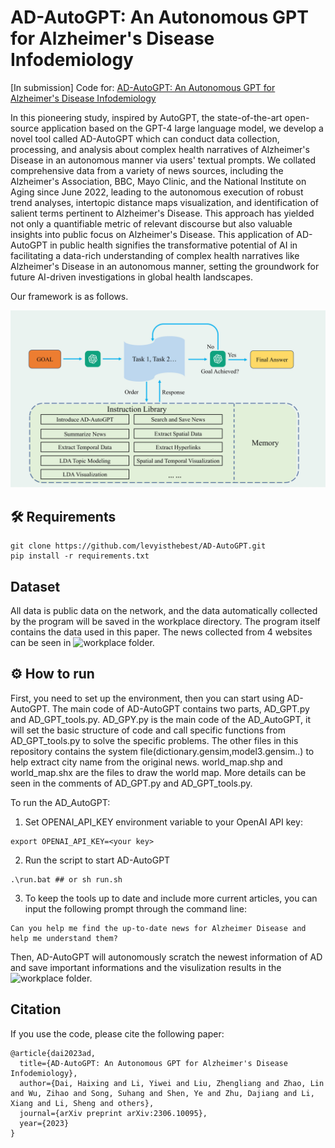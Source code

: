 # AD-AutoGPT: An Autonomous GPT for Alzheimer's Disease Infodemiology
\[In submission\] Code for: [AD-AutoGPT: An Autonomous GPT for Alzheimer's Disease Infodemiology](https://arxiv.org/abs/2306.10095)

In this pioneering study, inspired by AutoGPT, the state-of-the-art open-source application based on the GPT-4 large language model, we develop a novel tool called AD-AutoGPT which can conduct data collection, processing, and analysis about complex health narratives of Alzheimer's Disease in an autonomous manner via users' textual prompts. We collated comprehensive data from a variety of news sources, including the Alzheimer's Association, BBC, Mayo Clinic, and the National Institute on Aging since June 2022, leading to the autonomous execution of robust trend analyses, intertopic distance maps visualization, and identification of salient terms pertinent to Alzheimer's Disease. This approach has yielded not only a quantifiable metric of relevant discourse but also valuable insights into public focus on Alzheimer's Disease. This application of AD-AutoGPT in public health signifies the transformative potential of AI in facilitating a data-rich understanding of complex health narratives like Alzheimer's Disease in an autonomous manner, setting the groundwork for future AI-driven investigations in global health landscapes.


Our framework is as follows.

![pipeline](./f1/framework.jpg)


## :hammer_and_wrench: Requirements

```python3
git clone https://github.com/levyisthebest/AD-AutoGPT.git
pip install -r requirements.txt
```

## Dataset 
All data is public data on the network, and the data automatically collected by the program will be saved in the workplace directory. The program itself contains the data used in this paper. The news collected from 4 websites can be seen in ![workplace](./workplace) folder.

## :gear: How to run

 First, you need to set up the environment, then you can start using AD-AutoGPT. The main code of AD-AutoGPT contains two parts, AD_GPT.py and AD_GPT_tools.py. AD_GPY.py is the main code of the AD_AutoGPT, it will set the basic structure of code and call specific functions from AD_GPT_tools.py to solve the specific problems. The other files in this repository contains the system file(dictionary.gensim,model3.gensim..) to help extract city name from the original news. world_map.shp and world_map.shx are the files to draw the world map. More details can be seen in the comments of AD_GPT.py and AD_GPT_tools.py. 


To run the AD_AutoGPT:

 1. Set OPENAI_API_KEY environment variable to your OpenAI API key:
```
export OPENAI_API_KEY=<your key>
```

2. Run the script to start AD-AutoGPT
```
.\run.bat ## or sh run.sh
```
3. To keep the tools up to date and include more current articles, you can input the following prompt through the command line:
```
Can you help me find the up-to-date news for Alzheimer Disease and help me understand them?
```
Then, AD-AutoGPT will autonomously scratch the newest information of AD and save important informations and the visulization results in the ![workplace](./workplace) folder. 


## Citation
If you use the code, please cite the following paper:
```
@article{dai2023ad,
  title={AD-AutoGPT: An Autonomous GPT for Alzheimer's Disease Infodemiology},
  author={Dai, Haixing and Li, Yiwei and Liu, Zhengliang and Zhao, Lin and Wu, Zihao and Song, Suhang and Shen, Ye and Zhu, Dajiang and Li, Xiang and Li, Sheng and others},
  journal={arXiv preprint arXiv:2306.10095},
  year={2023}
}
```
